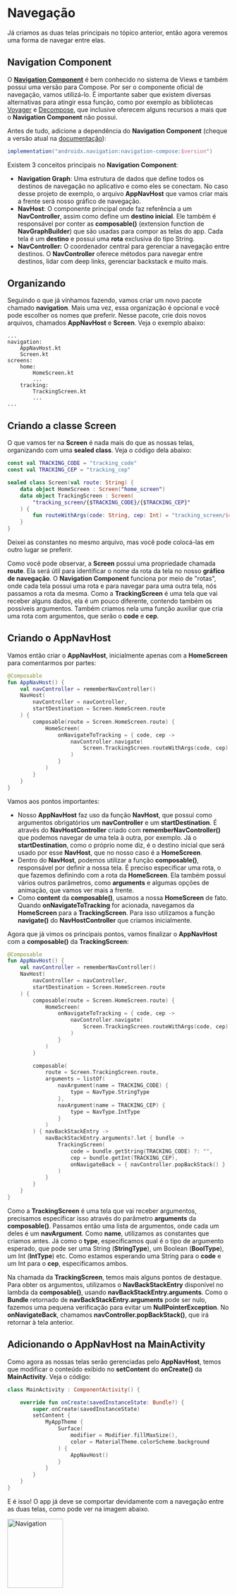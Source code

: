 # Navegação

Já criamos as duas telas principais no tópico anterior, então agora veremos uma forma de navegar entre elas.

## Navigation Component

O [**Navigation Component**](https://developer.android.com/guide/navigation) é bem conhecido no sistema de Views e também possui uma versão para Compose. Por ser o componente oficial de navegação, vamos utilizá-lo. É importante saber que existem diversas alternativas para atingir essa função, como por exemplo as bibliotecas [Voyager](https://github.com/adrielcafe/voyager) e [Decompose](https://github.com/arkivanov/Decompose), que inclusive oferecem alguns recursos a mais que o **Navigation Component** não possui.

Antes de tudo, adicione a dependência do **Navigation Component** (cheque a versão atual na [documentação](https://developer.android.com/guide/navigation)):

```gradle
implementation("androidx.navigation:navigation-compose:$version")
```

Existem 3 conceitos principais no **Navigation Component**:

- **Navigation Graph**: Uma estrutura de dados que define todos os destinos de navegação no aplicativo e como eles se conectam. No caso desse projeto de exemplo, o arquivo **AppNavHost** que vamos criar mais a frente será nosso gráfico de navegação.
- **NavHost**: O componente principal onde faz referência a um **NavController**, assim como define um **destino inicial**. Ele também é responsável por conter as **composable()** (extension function de **NavGraphBuilder**) que são usadas para compor as telas do app. Cada tela é um **destino** e possui uma **rota** exclusiva do tipo String.
- **NavController:** O coordenador central para gerenciar a navegação entre destinos. O **NavController** oferece métodos para navegar entre destinos, lidar com deep links, gerenciar backstack e muito mais.

## Organizando

Seguindo o que já vínhamos fazendo, vamos criar um novo pacote chamado **navigation**. Mais uma vez, essa organização é opcional e você pode escolher os nomes que preferir. Nesse pacote, crie dois novos arquivos, chamados **AppNavHost** e **Screen**. Veja o exemplo abaixo:

```
...
navigation:
    AppNavHost.kt
    Screen.kt
screens:
    home:
        HomeScreen.kt
        ...
    tracking:
        TrackingScreen.kt
        ...
...
```

## Criando a classe Screen

O que vamos ter na **Screen** é nada mais do que as nossas telas, organizando com uma **sealed class**. Veja o código dela abaixo:

```kotlin
const val TRACKING_CODE = "tracking_code"
const val TRACKING_CEP = "tracking_cep"

sealed class Screen(val route: String) {
    data object HomeScreen : Screen("home_screen")
    data object TrackingScreen : Screen(
        "tracking_screen/{$TRACKING_CODE}/{$TRACKING_CEP}"
    ) {
        fun routeWithArgs(code: String, cep: Int) = "tracking_screen/$code/$cep"
    }
}
```

Deixei as constantes no mesmo arquivo, mas você pode colocá-las em outro lugar se preferir.

Como você pode observar, a **Screen** possui uma propriedade chamada **route**. Ela será útil para identificar o nome da rota da tela no nosso **gráfico de navegação**. O **Navigation Component** funciona por meio de "rotas", onde cada tela possui uma rota e para navegar para uma outra tela, nós passamos a rota da mesma. Como a **TrackingScreen** é uma tela que vai receber alguns dados, ela é um pouco diferente, contendo também os possíveis argumentos. Também criamos nela  uma função auxiliar que cria uma rota com argumentos, que serão o **code** e **cep**.

## Criando o AppNavHost

Vamos então criar o **AppNavHost**, inicialmente apenas com a **HomeScreen** para comentarmos por partes:

```kotlin
@Composable
fun AppNavHost() {
    val navController = rememberNavController()
    NavHost(
        navController = navController,
        startDestination = Screen.HomeScreen.route
    ) {
        composable(route = Screen.HomeScreen.route) {
            HomeScreen(
                onNavigateToTracking = { code, cep ->
                    navController.navigate(
                        Screen.TrackingScreen.routeWithArgs(code, cep)
                    )
                }
            )
        }
    }
}
```

Vamos aos pontos importantes:

- Nosso **AppNavHost** faz uso da função **NavHost**, que possui como argumentos obrigatórios um **navController** e um **startDestination**. É através do **NavHostController** criado com **rememberNavController()** que podemos navegar de uma tela à outra, por exemplo. Já o **startDestination**, como o próprio nome diz, é o destino inicial que será usado por esse **NavHost**, que no nosso caso é a **HomeScreen**.
- Dentro do **NavHost**, podemos utilizar a função **composable()**, responsável por definir a nossa tela. É preciso especificar uma rota, o que fazemos definindo com a rota da **HomeScreen**. Ela também possui vários outros parâmetros, como **arguments** e algumas opções de animação, que vamos ver mais a frente.
- Como **content** da **composable()**, usamos a nossa **HomeScreen** de fato. Quando **onNavigateToTracking** for acionada, navegamos da **HomeScreen** para a **TrackingScreen**. Para isso utilizamos a função **navigate()** do **NavHostController** que criamos inicialmente.

Agora que já vimos os principais pontos, vamos finalizar o **AppNavHost** com a **composable()** da **TrackingScreen**:

```kotlin
@Composable
fun AppNavHost() {
    val navController = rememberNavController()
    NavHost(
        navController = navController,
        startDestination = Screen.HomeScreen.route
    ) {
        composable(route = Screen.HomeScreen.route) {
            HomeScreen(
                onNavigateToTracking = { code, cep ->
                    navController.navigate(
                        Screen.TrackingScreen.routeWithArgs(code, cep)
                    )
                }
            )
        }

        composable(
            route = Screen.TrackingScreen.route,
            arguments = listOf(
                navArgument(name = TRACKING_CODE) {
                    type = NavType.StringType
                },
                navArgument(name = TRACKING_CEP) {
                    type = NavType.IntType
                }
            )
        ) { navBackStackEntry ->
            navBackStackEntry.arguments?.let { bundle ->
                TrackingScreen(
                    code = bundle.getString(TRACKING_CODE) ?: "",
                    cep = bundle.getInt(TRACKING_CEP),
                    onNavigateBack = { navController.popBackStack() }
                )
            }
        }
    }
}
```

Como a **TrackingScreen** é uma tela que vai receber argumentos, precisamos especificar isso através do parâmetro **arguments** da **composable()**. Passamos então uma lista de argumentos, onde cada um deles é um **navArgument**. Como **name**, utilizamos as constantes que criamos antes. Já como o **type**, especificamos qual é o tipo de argumento esperado, que pode ser uma String (**StringType**), um Boolean (**BoolType**), um Int (**IntType**) etc. Como estamos esperando uma String para o **code** e um Int para o **cep**, especificamos ambos.

Na chamada da **TrackingScreen**, temos mais alguns pontos de destaque. Para obter os argumentos, utilizamos o **NavBackStackEntry** disponível no lambda da **composable()**, usando **navBackStackEntry.arguments**. Como o **Bundle** retornado de **navBackStackEntry.arguments** pode ser nulo, fazemos uma pequena verificação para evitar um **NullPointerException**. No **onNavigateBack**, chamamos **navController.popBackStack()**, que irá retornar à tela anterior.

## Adicionando o AppNavHost na MainActivity

Como agora as nossas telas serão gerenciadas pelo **AppNavHost**, temos que modificar o conteúdo exibido no **setContent** do **onCreate()** da **MainActivity**. Veja o código:

```kotlin
class MainActivity : ComponentActivity() {

    override fun onCreate(savedInstanceState: Bundle?) {
        super.onCreate(savedInstanceState)
        setContent {
            MyAppTheme {
                Surface(
                    modifier = Modifier.fillMaxSize(),
                    color = MaterialTheme.colorScheme.background
                ) {
                    AppNavHost()
                }
            }
        }
    }
}
```

E é isso! O app já deve se comportar devidamente com a navegação entre as duas telas, como pode ver na imagem abaixo.

<img src="../navigation/img-01.gif" alt="Navigation" width="50%" height="20%"/>

## Usando SavedStateHandle

Atualmente estamos obtendo os argumentos passados da **HomeScreen** diretamente com o **NavBackStackEntry** no **AppNavHost**, mais especificamente na **composable()** da rota da **TrackingScreen**. No entanto, existe também uma outra maneira de obter esses argumentos através do módulo [**SavedStateHandle**](https://developer.android.com/topic/libraries/architecture/viewmodel/viewmodel-savedstate). Vamos fazer isso e ver como as coisas mudam um pouco.

#### Modificando o TrackingViewModel

Precisamos primeiro alterar o **TrackingViewModel** que já fizemos antes. Veja como ele ficará agora:

```kotlin
class TrackingViewModel(
    private val savedStateHandle: SavedStateHandle
) : ViewModel() {
    private val _uiState = MutableStateFlow(
        TrackingUiState(
            code = savedStateHandle.get<String>(TRACKING_CODE) ?: "",
            cep = savedStateHandle.get<Int>(TRACKING_CEP) ?: 0,
        )
    )
    val uiState: StateFlow<TrackingUiState> = _uiState.asStateFlow()
}
```

Foi adicionado a propriedade do **SavedStateHandle** e a função **getTrackingInfo()** foi removida. Como vimos na versão anterior, **getTrackingInfo()** só servia para inicializar o **code** e **cep**. Nessa nova versão, a **TrackingUiState** é inicializada diretamente com os valores do **SavedStateHandle** através da função **get()**, que espera uma **key** para buscar o argumento. Como ela pode retornar null se não houver nada encontrado com a **key** passada, adicionamos com um valor padrão.

O **SavedStateHandle** pode ser usado de outras formas, inclusive com **Flows**, porém não vamos ver essa abordagem aqui, pois não é o caso.

#### Modificando a TrackingScreen

Como agora vamos obter os argumentos diretamente do **ViewModel**, não precisamos mais que a **TrackingScreen** tenha os parâmetros **code** e **cep**. Além disso, a abordagem para instanciar o **TrackingViewModel** vai mudar, pois agora ele espera um argumento **SavedStateHandle**. Veja como ela fica agora:

```kotlin
@Composable
fun TrackingScreen(onNavigateBack: () -> Unit) {
    val trackingViewModel = viewModel { 
        val savedStateHandle = createSavedStateHandle()
        TrackingViewModel(savedStateHandle)
    }
    val uiState by trackingViewModel.uiState.collectAsStateWithLifecycle()
    TrackingScreenContent(
        uiState = uiState,
        onNavigateBack = onNavigateBack
    )
}
```

Note que para utilizar a função **viewModel** que possui um lambda para criar o **SavedStateHandle** através da função **createSavedStateHandle()**, você precisa da seguinte dependência (cheque a versão atual na [documentação](https://developer.android.com/jetpack/androidx/releases/lifecycle)):

```gradle
implementation("androidx.lifecycle:lifecycle-viewmodel-compose:$version")
```

Como o **Navigation Component** já inclui essa dependência por padrão, você não precisa adicioná-la explicitamente se não desejar.

#### Modificando o AppNavHost

Agora também precisamo fazer leves alterações no **AppNavHost**, removendo os argumentos da **TrackingScreen** que não existem mais:

```kotlin
@Composable
fun AppNavHost() {
    val navController = rememberNavController()
    NavHost(
        navController = navController,
        startDestination = Screen.HomeScreen.route
    ) {
        ...

        composable(
            route = Screen.TrackingScreen.route,
            arguments = listOf(
                navArgument(name = TRACKING_CODE) {
                    type = NavType.StringType
                },
                navArgument(name = TRACKING_CEP) {
                    type = NavType.IntType
                }
            )
        ) {
            TrackingScreen(onNavigateBack = { navController.popBackStack() })
        }
    }
}
```

## Adicionando animação ao navegar entre as telas

Se você olhar bem a imagem demonstrando a navegação do app, verá que não há nenhuma grande animação. A função **composable()** possui alguns parâmetros para modificar as animações de transição, que são: **enterTransition**, **exitTransition**, **popEnterTransition** e **popExitTransition**, onde podemos utilizar animações do tipo **EnterTransition** e **ExitTransition**.

Vamos ver um exemplo básico de quando essas animações são usadas. Digamos que a **HomeScreen** navegue para a **TrackingScreen**:

- **TrackingScreen** executa **enterTransition**.
- **HomeScreen** executa **exitTransition**.

Nós voltamos à tela anterior (**HomeScreen**), seja tocando no botão voltar ou no ícone de arrow back:

- **TrackingScreen** executa **popExitTransition**.
- **HomeScreen** executa **popEnterTransition**.

Agora que já sabemos como funciona, vamos aplicar uma pequena animação de slide ao abrir e fechar a **TrackingScreen**. Veja como a **composable()** da **TrackingScreen** fica agora:

```kotlin
private const val ANIMATION_DURATION = 700

@Composable
fun AppNavHost() {
    val navController = rememberNavController()
    NavHost(
        ...
    ) {
        ...
        composable(
            route = Screen.TrackingScreen.route,
            arguments = listOf(
                navArgument(name = TRACKING_CODE) {
                    type = NavType.StringType
                },
                navArgument(name = TRACKING_CEP) {
                    type = NavType.IntType
                }
            ),
            enterTransition = {
                slideIntoContainer(
                    towards = AnimatedContentTransitionScope.SlideDirection.Right,
                    animationSpec = tween(durationMillis = ANIMATION_DURATION)
                )
            },
            popExitTransition = {
                slideOutOfContainer(
                    towards = AnimatedContentTransitionScope.SlideDirection.Left,
                    animationSpec = tween(durationMillis = ANIMATION_DURATION)
                )
            }
        ) {
            TrackingScreen(onNavigateBack = { navController.popBackStack() })
        }
    }
}
```

Usamos as funções **slideIntoContainer()** e **slideOutOfContainer()** fornecidas pelo Compose para criar uma animação de slide com uma direção. Veja o resultado:

<img src="../navigation/img-02.gif" alt="Navigation com animação" width="50%" height="20%"/>

Modificando para **SlideDirection.Up** na **slideIntoContainer()** e **SlideDirection.Down** na **slideOutOfContainer()**:

<img src="../navigation/img-03.gif" alt="Navigation com animação" width="50%" height="20%"/>

E claro, também é possível utilizar animações personalizadas, bem como outros tipos de animação, mas para não se estender muito, vamos ficando por aqui nesse tópico.

## Resolvendo um problema comum de navegação

Existe um problema bem antigo e conhecido no **Navigation Component** da navegação abrindo múltiplas telas ou telas em branco ao voltar com **navController.popBackStack()**. No nosso código atual, se o usuário tocar o botão de "rastrear" na **HomeScreen** múltiplas vezes em um curto período de tempo, a **TrackingScreen** será aberta múltiplas vezes. Um outro problema similar acontece quando o ícone de arrow back é tocado múltiplas vezes na **TrackingScreen** e uma tela em branco é exibida. Isso também pode acontecer com dispositivos mais lentos, onde às vezes dão duplo clique acidental.

Você pode checar essa [issue](https://github.com/google/accompanist/issues/1320) e [essa](https://github.com/google/accompanist/issues/1408) para referência. Como antigamente só era possível navegar com animação através da **Navigation-Animation** da [**Acompannist**](https://github.com/google/accompanist), essas issues se encontram no repositório dela.

Veja a imagem abaixo para ter ideia do problema:

<img src="../navigation/img-04.gif" alt="Navigation com problemas" width="50%" height="20%"/>

Existem algumas formas de resolver isso. Uma delas seria desabilitar múltiplos cliques do componente em um curto período de tempo, mas isso pode ser complicado e não atinge diretamente o problema, já que se trata de um problema de navegação. Uma opção mais recomendada para esse caso é criar uma função auxiliar que verifica se podemos navegar ou não, checando se o status atual do **Lifecycle** é **Lifecycle.State.RESUMED**, pois se o **Lifecycle** não for "resumed", significa que este **NavBackStackEntry** já processou um evento de navegação. Veja o código abaixo:

```kotlin
private fun NavBackStackEntry.canNavigate() =
        this.lifecycle.currentState == Lifecycle.State.RESUMED
```

Agora basta fazer uma verificação com essa função antes de navegar:

```kotlin
@Composable
fun AppNavHost() {
    ...
    NavHost(
       ...
    ) {
        composable(
            route = Screen.HomeScreen.route,
            ...
        ) { navBackStackEntry ->
            HomeScreen(
                onNavigateToTracking = { code, cep ->
                    if (navBackStackEntry.canNavigate()) {
                        navController.navigate(
                            Screen.TrackingScreen.routeWithArgs(code, cep)
                        )
                    }
                },
            )
        }

        composable(
            route = Screen.TrackingScreen.route,
            ...
        ) { navBackStackEntry ->
            TrackingScreen(
                onNavigateBack = {
                    if (navBackStackEntry.canNavigate()) {
                        navController.popBackStack()
                    }
                }
            )
        }
    }
}
```

<img src="../navigation/img-05.gif" alt="Navigation sem problemas" width="50%" height="20%"/>

## Conclusão

Há vários outros pontos que não foram abordados nessa seção sobre **Navigation Component**. Você pode ver alguns deles na documentação oficial, como [**argumentos opcionais**](https://developer.android.com/jetpack/compose/navigation#optional-args) e [**deep links**](https://developer.android.com/jetpack/compose/navigation#deeplinks).

## :link: Conteúdos auxiliares:
- [Navigation with Compose (documentação)](https://developer.android.com/jetpack/compose/navigation)
- [Jetpack Compose Navigation (codelab)](https://developer.android.com/codelabs/jetpack-compose-navigation)
- [Navigation in Jetpack compose. Full guide Beginner to Advanced (artigo)](https://medium.com/@KaushalVasava/navigation-in-jetpack-compose-full-guide-beginner-to-advanced-950c1133740)
